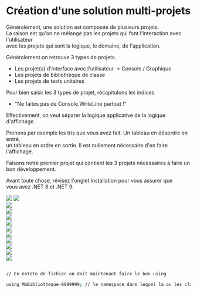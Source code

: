 # Création d'une solution multi-projets

Généralement, une solution est composée de plusieurs projets.  
La raison est qu'on ne mélange pas les projets qui font l'interaction avec l'utilisateur  
avec les projets qui sont la logique, le domaine, de l'application.

Généralement on retrouve 3 types de projets.  
- Les projet(s) d'interface avec l'utilisateur -> Console / Graphique  
- Les projets de bibliothèque de classe  
- Les projets de tests unitaires  

Pour bien saisir les 3 types de projet, récapitulons les indices.

- "Ne faites pas de Console.WriteLine partout !"

Effectivement, on veut séparer la logique applicative de la logique d'affichage.  

Prenons par exemple les tris que vous avez fait. Un tableau en désordre en entré,  
un tableau en ordre en sortie. Il est nullement nécessaire d'en faire l'affichage.

Faisons notre premier projet qui contient les 3 projets nécessaires à faire un bon 
développement.   

Avant toute chose, révisez l'onglet installation pour vous assurer que  
vous avez .NET 8 et .NET 9. 

![](images/vs_projet_etape1.png)
![](images/vs_projet_etape2.png)  
![](images/vs_projet_etape3.png)  
![](images/vs_projet_etape4.png)  
![](images/vs_projet_etape5.png)  
![](images/vs_projet_etape6.png)  
![](images/vs_projet_etape7.png)  
![](images/vs_projet_etape8.png)  
![](images/vs_projet_etape9.png)  
![](images/vs_projet_etape10.png)  
![](images/vs_projet_etape11.png)  
![](images/vs_projet_etape12.png)

##
``` sh title="Program.cs" 
// En entete de fichier on doit maintenant faire le bon using

using MaBibliotheque-9999999; // le namespace dans lequel la ou les classe(s) se retrouvent.
```  